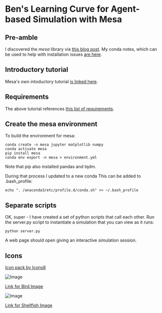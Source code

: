 # Ben's Learning Curve for Agent-based Simulation with Mesa

## Pre-amble
I discovered the _mesa_ library via [this blog post](https://dadaromeo.github.io/posts/mesa-a-library-for-agent-based-modeling-in-python/). My conda notes, which can be used to help with installation issues [are here](https://github.com/tethig/turbo-spoon/blob/master/(Ana)conda.md).

## Introductory tutorial
Mesa's own intoductory tutorial [is linked here](http://mesa.readthedocs.io/en/latest/tutorials/intro_tutorial.html).

## Requirements
The above tutorial references [this list of requirements](https://github.com/projectmesa/mesa/blob/master/examples/boltzmann_wealth_model/requirements.txt).

## Create the mesa environment
To build the environment for mesa:
```
conda create -n mesa jupyter matplotlib numpy
conda activate mesa
pip install mesa
conda env export -n mesa > environment.yml
```
Note that pip also installed pandas and tqdm.

During that process I updated to a new conda
This can be added to .bash_profile:
```
echo ". /anaconda3/etc/profile.d/conda.sh" >> ~/.bash_profile
```
## Separate scripts
OK, super - I have created a set of python scripts that call each other. Run the server.py script to instantiate a simulation that you can view as it runs:

```
python server.py
```
A web page should open giving an interactive simulation session.

## Icons

<a href="https://icons8.com">Icon pack by Icons8</a>

![Image](../master/resources/bird.png?raw=true)

[Link for Bird Image](https://icons8.com/icon/50494/bird)

![Image](../master/resources/limpet.png?raw=true)

[Link for Shellfish Image](https://icons8.com/icon/37550/shellfish)
